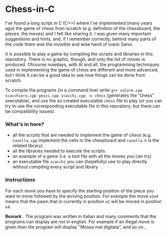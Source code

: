 # Chess-in-C


I've found a long script in C (C++) where I've implemented (many years ago) the game of chess from scratch (e.g. definition of the chessboard, the pieces, the moves) and I felt like sharing it. I was given many important suggestions and hints, and, if I remember correctly, behind many parts of the code there was the invisible and wise hand of Ivano Salvo. 

It is possible to play a game by compiling the scripts and libraries in this repository. There is no graphic, though, and only the list of moves is produced. Ofcourse nowdays, with AI and all, the programming techniques used in implementing the game of chess are different and more advanced, but I think it can be a good idea to see how things can be done from scratch.

To compile the programs (in a command line) write `g++ colore.cpp scacchiera.cpp pezzi.cpp scacchi.cpp -o chess` (generates the “chess” executable), and use the so created executable `chess` file to play (or you can try to use the corresponding executable file in this repository, but there can be compatibility issues).

### What's in here?

- all the scrpits that are needed to implement the game of chess (e.g. `Casella.cpp` implement the cells in the chessboard and `casella.h` is the related library)
- all the libraries needed to execute the scripts
- an example of a game (i.e. a text file with all the moves you can try)
- an executable file `scacchi` you can (hopefully) use to play directly without compiling every script and library

### Instructions

For each move you have to specify the starting position of the piece you want to move followed by the arriving position. For example the move `e2e4` means that the pawn that is currently in position `e2` will be moved in position `e4`.
 

 **Remark .** The program was written in italian and many comments that the programs can display are not in english. For example if an illegal move is given then the program will display "Mossa mal digitata", and so on... 
